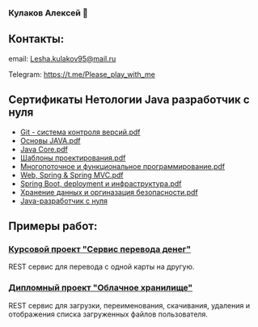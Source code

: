 ### Кулаков Алексей 👋
## Контакты:

email: Lesha.kulakov95@mail.ru

Telegram: https://t.me/Please_play_with_me

## Сертификаты Нетологии Java разработчик с нуля
  - [Git - система контроля версий.pdf](https://github.com/Life-pain/certificates/blob/aa8bcd9f19e5f83b1778633184600fefb195dca8/Git.pdf)
  - [Основы JAVA.pdf](https://github.com/Life-pain/certificates/blob/aa8bcd9f19e5f83b1778633184600fefb195dca8/%D0%9E%D1%81%D0%BD%D0%BE%D0%B2%D1%8B%20Java.pdf)
  - [Java Core.pdf](https://github.com/Life-pain/certificates/blob/aa8bcd9f19e5f83b1778633184600fefb195dca8/Java%20Core.pdf)
  - [Шаблоны проектирования.pdf](https://github.com/Life-pain/certificates/blob/aa8bcd9f19e5f83b1778633184600fefb195dca8/%D0%A8%D0%B0%D0%B1%D0%BB%D0%BE%D0%BD%D1%8B%20%D0%BF%D1%80%D0%BE%D0%B5%D0%BA%D1%82%D0%B8%D1%80%D0%BE%D0%B2%D0%B0%D0%BD%D0%B8%D1%8F.pdf)
  - [Многопоточное и функциональное программирование.pdf](https://github.com/Life-pain/certificates/blob/aa8bcd9f19e5f83b1778633184600fefb195dca8/%D0%9C%D0%BD%D0%BE%D0%B3%D0%BE%D0%BF%D0%BE%D1%82%D0%BE%D1%87%D0%BD%D0%BE%D0%B5%20%D0%B8%20%D1%84%D1%83%D0%BD%D0%BA%D1%86%D0%B8%D0%BE%D0%BD%D0%B0%D0%BB%D1%8C%D0%BD%D0%BE%D0%B5%20%D0%BF%D1%80%D0%BE%D0%B3%D1%80%D0%B0%D0%BC%D0%BC%D0%B8%D1%80%D0%BE%D0%B2%D0%B0%D0%BD%D0%B8%D0%B5.pdf)
  - [Web, Spring & Spring MVC.pdf](https://github.com/Life-pain/certificates/blob/aa8bcd9f19e5f83b1778633184600fefb195dca8/Web,%20Spring%20&%20Spring%20MVC.pdf)
  - [Spring Boot, deployment и инфраструктура.pdf](https://github.com/Life-pain/certificates/blob/aa8bcd9f19e5f83b1778633184600fefb195dca8/Spring%20Boot,%20deployment%20%D0%B8%20%D0%B8%D0%BD%D1%84%D1%80%D0%B0%D1%81%D1%82%D1%80%D1%83%D0%BA%D1%82%D1%83%D1%80%D0%B0.pdf) 
  - [Хранение данных и оргиназация безопасности.pdf](https://github.com/Life-pain/certificates/blob/aa8bcd9f19e5f83b1778633184600fefb195dca8/%D0%A5%D1%80%D0%B0%D0%BD%D0%B5%D0%BD%D0%B8%D0%B5%20%D0%B4%D0%B0%D0%BD%D0%BD%D1%8B%D1%85%20%D0%B8%20%D0%BE%D1%80%D0%B3%D0%B0%D0%BD%D0%B8%D0%B7%D0%B0%D1%86%D0%B8%D1%8F%20%D0%B1%D0%B5%D0%B7%D0%BE%D0%BF%D0%B0%D1%81%D0%BD%D0%BE%D1%81%D1%82%D0%B8.pdf)  
  - [Java-разработчик с нуля](https://github.com/Life-pain/certificates/blob/aa8bcd9f19e5f83b1778633184600fefb195dca8/%D0%94%D0%B8%D0%BF%D0%BB%D0%BE%D0%BC.pdf)
 
##  Примеры работ:
 ### [Курсовой проект "Сервис перевода денег"](https://github.com/Life-pain/TransferMoney)
 REST сервис для перевода с одной карты на другую.
 ### [Дипломный проект "Облачное хранилище"](https://github.com/Life-pain/CloudStorage)
 REST сервис для загрузки, переименования, скачивания, удаления и отображения списка загруженных файлов пользователя.
 
 
 
<!--
**Life-pain/Life-pain** is a ✨ _special_ ✨ repository because its `README.md` (this file) appears on your GitHub profile.

Here are some ideas to get you started:

- 🔭 I’m currently working on ...
- 🌱 I’m currently learning ...
- 👯 I’m looking to collaborate on ...
- 🤔 I’m looking for help with ...
- 💬 Ask me about ...
- 📫 How to reach me: ...
- 😄 Pronouns: ...
- ⚡ Fun fact: ...
-->

